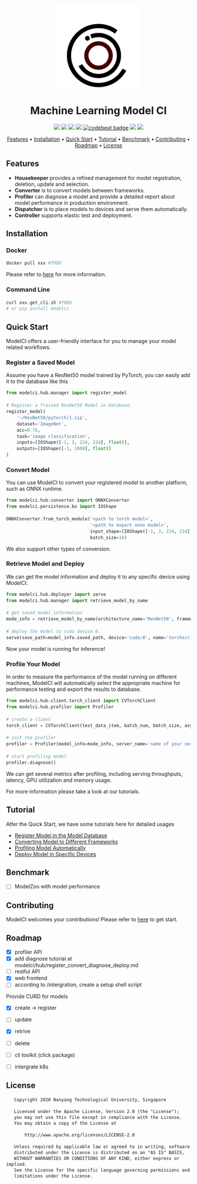 <p align="center"> <img src="docs/img/iconv1.svg" width="230" alt="..."> </p>

<h1 align="center">
    Machine Learning Model CI
</h1>

<p align="center">
    <a href="https://www.python.org/downloads/release/python-370/" title="python version"><img src="https://img.shields.io/badge/Python-3.7%2B-blue.svg"></a>
    <a href="https://travis-ci.com/cap-ntu/ML-Model-CI" title="Build Status"><img src="https://travis-ci.com/cap-ntu/ML-Model-CI.svg?token=SvqJmaGbqAbwcc7DNkD2&branch=master"></a>
    <a href="https://app.fossa.com/projects/custom%2B8170%2Fgithub.com%2Fcap-ntu%2FML-Model-CI?ref=badge_shield" title="FOSSA Status"><img src="https://app.fossa.com/api/projects/custom%2B8170%2Fgithub.com%2Fcap-ntu%2FML-Model-CI.svg?type=shield"></a>
    <a href="https://www.codacy.com?utm_source=github.com&amp;utm_medium=referral&amp;utm_content=cap-ntu/ML-Model-CI&amp;utm_campaign=Badge_Grade" title="Codacy Badge"><img src="https://app.codacy.com/project/badge/Grade/bfb9f8b11d634602acd8b67484a43318"></a>
    <a href="https://codebeat.co/a/yizheng-huang/projects/github-com-cap-ntu-ml-model-ci-master"><img alt="codebeat badge" src="https://codebeat.co/badges/343cc340-21c6-4d34-ae2c-48a48e2862ba" /></a>
    <a href="https://github.com/cap-ntu/ML-Model-CI/graphs/commit-activity" title="Maintenance"><img src="https://img.shields.io/badge/Maintained%3F-YES-yellow.svg"></a>
    <a href="https://gitter.im/ML-Model-CI/community?utm_source=badge&utm_medium=badge&utm_campaign=pr-badge" title="Gitter"><img src="https://badges.gitter.im/ML-Model-CI/community.svg"></a>
</p>

<p align="center">
  <a href="#features">Features</a> •
  <a href="#installation">Installation</a> •
  <a href="#quick-start">Quick Start</a> •
  <a href="#tutorial">Tutorial</a> •
  <a href="#benchmark">Benchmark</a> •
  <a href="#contributing">Contributing</a> •
  <a href="#roadmap">Roadmap</a> •
  <a href="#license">License</a>
</p>

## Features

- **Housekeeper** provides a refined management for model registration, deletion, update and selection.
- **Converter** is to convert models between frameworks.
- **Profiler** can diagnose a model and provide a detailed report about model performance in production environment.
- **Dispatcher** is to place models to devices and serve them automatically.
- **Controller** supports elastic test and deployment.

## Installation

### Docker 

```bash
docker pull xxx #TODO
```

Please refer to [here](/intergration/README.md) for more information.

### Command Line  

```bash
curl xxx.get_cli.sh #TODO
# or pip install modelci
```

## Quick Start

ModelCI offers a user-friendly interface for you to manage your model related workflows. 

### Register a Saved Model 

Assume you have a ResNet50 model trained by PyTorch, you can easily add it to the database like this

```python
from modelci.hub.manager import register_model

# Register a Trained ResNet50 Model in Database.
register_model(
    '~/ResNet50/pytorch/1.zip',
    dataset='ImageNet',
    acc=0.76,
    task='image classification',
    inputs=[IOShape([-1, 3, 224, 224], float)],
    outputs=[IOShape([-1, 1000], float)]
)
```

### Convert Model

You can use ModelCI to convert your registered model to another platform, such as ONNX runtime.

```python 
from modelci.hub.converter import ONNXConverter
from modelci.persistence.bo import IOShape

ONNXConverter.from_torch_module('<path to torch model>', 
                                '<path to export onnx model>', 
                                input_shape=[IOShape([-1, 3, 224, 224], float)], 
                                batch_size=16)
```

We also support other types of conversion.

### Retrieve Model and Deploy

We can get the model information and deploy it to any specific device using ModelCI.

```python 
from modelci.hub.deployer import serve
from modelci.hub.manager import retrieve_model_by_name

# get saved model information
mode_info = retrieve_model_by_name(architecture_name='ResNet50', framework=Framework.PYTORCH, engine=Engine.TORCHSCRIPT)

# deploy the model to cuda device 0.
serve(save_path=model_info.saved_path, device='cuda:0', name='torchscript-serving') 
```

Now your model is running for inference!

### Profile Your Model

In order to measure the performance of the model running on different machines, ModelCI will automatically select the appropriate machine for performance testing and export the results to database.

```python 
from modelci.hub.client.torch_client import CVTorchClient
from modelci.hub.profiler import Profiler

# create a client
torch_client = CVTorchClient(test_data_item, batch_num, batch_size, asynchronous=False)

# init the profiler
profiler = Profiler(model_info=mode_info, server_name='name of your server', inspector=torch_client)

# start profiling model
profiler.diagnose()
```

We can get several metrics after profiling, including serving throughputs, latency, GPU utilization and memory usage.

For more information please take a look at our tutorials.


## Tutorial

Atfer the Quick Start, we have some tutorials here for detailed usages

- [Register Model in the Model Database]()
- [Converting Model to Different Frameworks]()
- [Profiling Model Automatically]()
- [Deploy Model in Specific Devices]()

## Benchmark

- [ ] ModelZoo with model performance

## Contributing

ModelCI welcomes your contributions! Please refer to [here](.github/CONTRIBUTING.md) to get start.

## Roadmap

- [x] profiler API
- [x] add diagnose tutorial at modelci/hub/register_convert_diagnose_deploy.md
- [ ] restful API
- [x] web frontend
- [ ] according to /intergration, create a setup shell script

Provide CURD for models

- [x] create -> register
- [ ] update
- [x] retrive
- [ ] delete

- [ ] cli toolkit (click package)
- [ ] intergrate k8s

## License
```
   Copyright 2020 Nanyang Technological University, Singapore

   Licensed under the Apache License, Version 2.0 (the "License");
   you may not use this file except in compliance with the License.
   You may obtain a copy of the License at

       http://www.apache.org/licenses/LICENSE-2.0

   Unless required by applicable law or agreed to in writing, software
   distributed under the License is distributed on an "AS IS" BASIS,
   WITHOUT WARRANTIES OR CONDITIONS OF ANY KIND, either express or implied.
   See the License for the specific language governing permissions and
   limitations under the License.
```